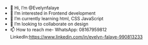 - 👋 Hi, I’m @Evelynfalaye
- 👀 I’m interested in Frontend development
- 🌱 I’m currently learning html, CSS JavaScript
- 💞️ I’m looking to collaborate on design
- 📫 How to reach me- WhatsApp: 08167959812
LinkedIn:https://www.linkedin.com/in/evelyn-falaye-990813233

<!---
Evelynfalaye/Evelynfalaye is a ✨ special ✨ repository because its `README.md` (this file) appears on your GitHub profile.
You can click the Preview link to take a look at your changes.
--->
